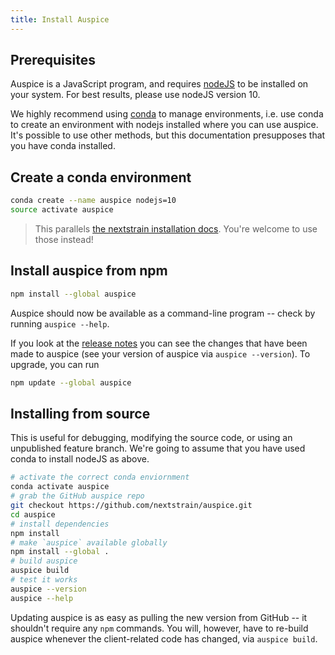 ```yaml
---
title: Install Auspice
---
```


## Prerequisites 
Auspice is a JavaScript program, and requires [nodeJS](https://nodejs.org/) to be installed on your system.
For best results, please use nodeJS version 10.

We highly recommend using [conda](https://conda.io/docs/) to manage environments, i.e. use conda to create an environment with nodejs installed where you can use auspice.
It's possible to use other methods, but this documentation presupposes that you have conda installed.

## Create a conda environment
```bash
conda create --name auspice nodejs=10
source activate auspice
```

> This parallels [the nextstrain installation docs](https://nextstrain.org/docs/getting-started/local-installation#install-augur--auspice-with-conda-recommended).
You're welcome to use those instead!

## Install auspice from npm


```bash
npm install --global auspice
```
Auspice should now be available as a command-line program -- check by running `auspice --help`.

If you look at the [release notes](releases/changelog.md) you can see the changes that have been made to auspice (see your version of auspice via `auspice --version`).
To upgrade, you can run

```bash
npm update --global auspice
```

## Installing from source


This is useful for debugging, modifying the source code, or using an unpublished feature branch.
We're going to assume that you have used conda to install nodeJS as above.

```bash
# activate the correct conda enviornment
conda activate auspice
# grab the GitHub auspice repo
git checkout https://github.com/nextstrain/auspice.git
cd auspice
# install dependencies
npm install
# make `auspice` available globally
npm install --global .
# build auspice
auspice build
# test it works
auspice --version
auspice --help
```

Updating auspice is as easy as pulling the new version from GitHub -- it shouldn't require any `npm` commands.
You will, however, have to re-build auspice whenever the client-related code has changed, via `auspice build`.